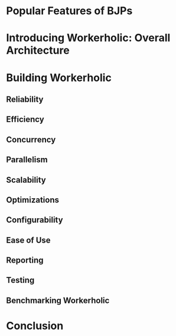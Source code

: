 # Popular Features of BJPs
# Introducing Workerholic: Overall Architecture
# Building Workerholic
## Reliability
## Efficiency
## Concurrency
## Parallelism
## Scalability
## Optimizations
## Configurability
## Ease of Use
## Reporting
## Testing
## Benchmarking Workerholic
# Conclusion
